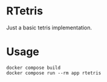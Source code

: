 # RTetris

Just a basic tetris implementation.

# Usage

```
docker compose build
docker compose run --rm app rtetris
```
